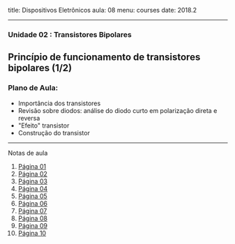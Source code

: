 title: Dispositivos Eletrônicos
aula: 08
menu: courses
date: 2018.2

---
### Unidade 02 : Transistores Bipolares
## Princípio de funcionamento de transistores bipolares (1/2)

### Plano de Aula:
* Importância dos transistores
* Revisão sobre diodos: análise do diodo curto em polarização direta e reversa
* "Efeito" transistor
* Construção do transistor

---

Notas de aula

1. [Página 01](/static/pdf/aula08/1.pdf)
2. [Página 02](/static/pdf/aula08/2.pdf)
3. [Página 03](/static/pdf/aula08/3.pdf)
4. [Página 04](/static/pdf/aula08/4.pdf)
5. [Página 05](/static/pdf/aula08/5.pdf)
6. [Página 06](/static/pdf/aula08/6.pdf)
7. [Página 07](/static/pdf/aula08/7.pdf)
8. [Página 08](/static/pdf/aula08/8.pdf)
9. [Página 09](/static/pdf/aula08/9.pdf)
10. [Página 10](/static/pdf/aula08/10.pdf)

